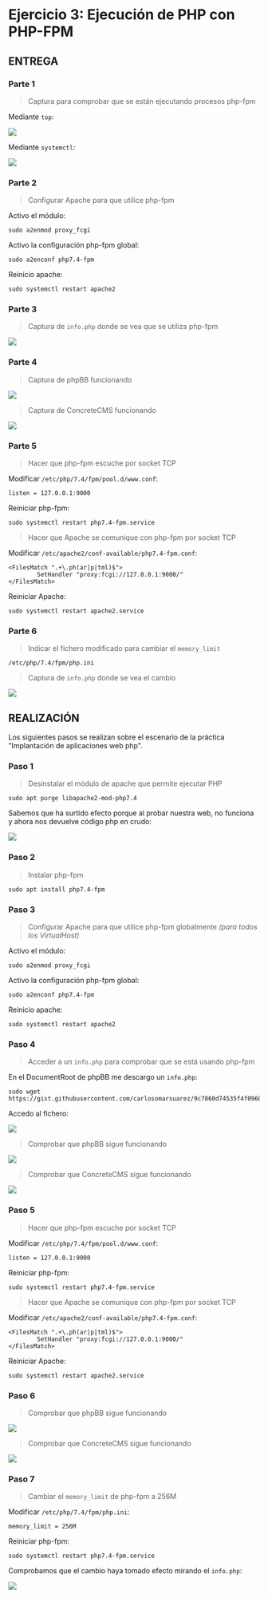 # Ejercicio 3: Ejecución de PHP con PHP-FPM

## ENTREGA

### Parte 1
> Captura para comprobar que se están ejecutando procesos php-fpm

Mediante `top`:

![](https://i.imgur.com/lZJp2Mf.png)

Mediante `systemctl`:

![](https://i.imgur.com/fbeaLhe.png)

### Parte 2
> Configurar Apache para que utilice php-fpm

Activo el módulo:
```
sudo a2enmod proxy_fcgi
```

Activo la configuración php-fpm global:
```
sudo a2enconf php7.4-fpm
```

Reinicio apache:
```
sudo systemctl restart apache2
```

### Parte 3
> Captura de `info.php` donde se vea que se utiliza php-fpm

![](https://i.imgur.com/F1Fn8CE.png)

### Parte 4
> Captura de phpBB funcionando

![](https://i.imgur.com/UQfxX20.png)

> Captura de ConcreteCMS funcionando

![](https://i.imgur.com/dIJPpFK.png)

### Parte 5
> Hacer que php-fpm escuche por socket TCP

Modificar `/etc/php/7.4/fpm/pool.d/www.conf`:
```
listen = 127.0.0.1:9000
```

Reiniciar php-fpm:
```
sudo systemctl restart php7.4-fpm.service
```

> Hacer que Apache se comunique con php-fpm por socket TCP

Modificar `/etc/apache2/conf-available/php7.4-fpm.conf`:
```
<FilesMatch ".+\.ph(ar|p|tml)$">
		SetHandler "proxy:fcgi://127.0.0.1:9000/"
</FilesMatch>
```

Reiniciar Apache:
```
sudo systemctl restart apache2.service
```

### Parte 6
> Indicar el fichero modificado para cambiar el `memory_limit`

`/etc/php/7.4/fpm/php.ini`

> Captura de `info.php` donde se vea el cambio

![](https://i.imgur.com/eg7kHVg.png)





## REALIZACIÓN

Los siguientes pasos se realizan sobre el escenario de la práctica "Implantación de aplicaciones web php".

### Paso 1
> Desinstalar el módulo de apache que permite ejecutar PHP

```
sudo apt purge libapache2-mod-php7.4
```

Sabemos que ha surtido efecto porque al probar nuestra web, no funciona y ahora nos devuelve código php en crudo:

![](https://i.imgur.com/ez9QBDR.png)

### Paso 2
> Instalar php-fpm

```
sudo apt install php7.4-fpm
```

### Paso 3
> Configurar Apache para que utilice php-fpm globalmente *(para todos los VirtualHost)*

Activo el módulo:
```
sudo a2enmod proxy_fcgi
```

Activo la configuración php-fpm global:
```
sudo a2enconf php7.4-fpm
```

Reinicio apache:
```
sudo systemctl restart apache2
```

### Paso 4
> Acceder a un `info.php` para comprobar que se está usando php-fpm

En el DocumentRoot de phpBB me descargo un `info.php`:
```
sudo wget https://gist.githubusercontent.com/carlosomarsuarez/9c7860d74535f4f0960e/raw/ac8170c4142933a48fd7ed8b88eb9d4f190ec32c/info.php
```

Accedo al fichero:

![](https://i.imgur.com/F1Fn8CE.png)

> Comprobar que phpBB sigue funcionando

![](https://i.imgur.com/UQfxX20.png)

> Comprobar que ConcreteCMS sigue funcionando

![](https://i.imgur.com/dIJPpFK.png)

### Paso 5
> Hacer que php-fpm escuche por socket TCP

Modificar `/etc/php/7.4/fpm/pool.d/www.conf`:
```
listen = 127.0.0.1:9000
```

Reiniciar php-fpm:
```
sudo systemctl restart php7.4-fpm.service
```

> Hacer que Apache se comunique con php-fpm por socket TCP

Modificar `/etc/apache2/conf-available/php7.4-fpm.conf`:
```
<FilesMatch ".+\.ph(ar|p|tml)$">
		SetHandler "proxy:fcgi://127.0.0.1:9000/"
</FilesMatch>
```

Reiniciar Apache:
```
sudo systemctl restart apache2.service
```

### Paso 6
> Comprobar que phpBB sigue funcionando

![](https://i.imgur.com/F5wfmO4.png)

> Comprobar que ConcreteCMS sigue funcionando

![](https://i.imgur.com/zEtq3QL.png)

### Paso 7
> Cambiar el `memory_limit` de php-fpm a 256M

Modificar `/etc/php/7.4/fpm/php.ini`:
```
memory_limit = 256M
```

Reiniciar php-fpm:
```
sudo systemctl restart php7.4-fpm.service
```

Comprobamos que el cambio haya tomado efecto mirando el `info.php`:

![](https://i.imgur.com/eg7kHVg.png)
